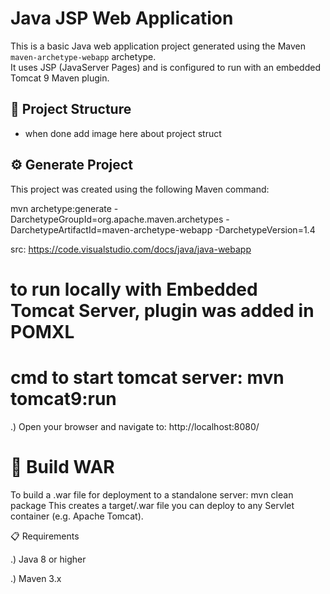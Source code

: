 # Java JSP Web Application

This is a basic Java web application project generated using the Maven `maven-archetype-webapp` archetype.  
It uses JSP (JavaServer Pages) and is configured to run with an embedded Tomcat 9 Maven plugin.

## 📁 Project Structure

* when done add image here about project struct 


## ⚙️ Generate Project

This project was created using the following Maven command:

mvn archetype:generate -DarchetypeGroupId=org.apache.maven.archetypes -DarchetypeArtifactId=maven-archetype-webapp -DarchetypeVersion=1.4

src: https://code.visualstudio.com/docs/java/java-webapp


# to run locally with Embedded Tomcat Server, plugin was added in POMXL


# cmd to start tomcat server: mvn tomcat9:run

.) Open your browser and navigate to: http://localhost:8080/


# 🧱 Build WAR

To build a .war file for deployment to a standalone server:
mvn clean package
This creates a target/<artifactId>.war file you can deploy to any Servlet container (e.g. Apache Tomcat).

📋 Requirements

.) Java 8 or higher

.) Maven 3.x


